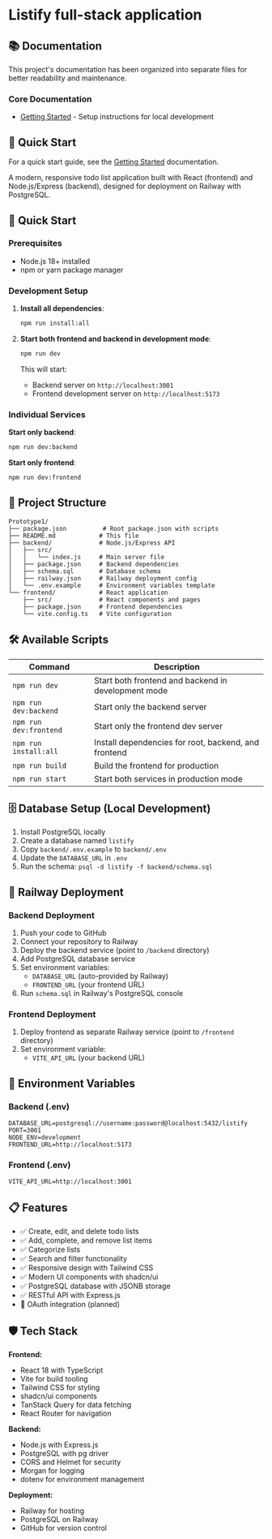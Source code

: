 # Listify full-stack application

## 📚 Documentation

This project's documentation has been organized into separate files for better readability and maintenance.

### Core Documentation

- [Getting Started](./!docs/getting-started.md) - Setup instructions for local development

## 🚀 Quick Start

For a quick start guide, see the [Getting Started](./!docs/getting-started.md) documentation.

A modern, responsive todo list application built with React (frontend) and Node.js/Express (backend), designed for deployment on Railway with PostgreSQL.

## 🚀 Quick Start

### Prerequisites
- Node.js 18+ installed
- npm or yarn package manager

### Development Setup

1. **Install all dependencies**:
   ```bash
   npm run install:all
   ```

2. **Start both frontend and backend in development mode**:
   ```bash
   npm run dev
   ```
   This will start:
   - Backend server on `http://localhost:3001`
   - Frontend development server on `http://localhost:5173`

### Individual Services

**Start only backend**:
```bash
npm run dev:backend
```

**Start only frontend**:
```bash
npm run dev:frontend
```

## 📁 Project Structure

```
Prototype1/
├── package.json          # Root package.json with scripts
├── README.md            # This file
├── backend/             # Node.js/Express API
│   ├── src/
│   │   └── index.js     # Main server file
│   ├── package.json     # Backend dependencies
│   ├── schema.sql       # Database schema
│   ├── railway.json     # Railway deployment config
│   └── .env.example     # Environment variables template
└── frontend/            # React application
    ├── src/             # React components and pages
    ├── package.json     # Frontend dependencies
    └── vite.config.ts   # Vite configuration
```

## 🛠 Available Scripts

| Command | Description |
|---------|-------------|
| `npm run dev` | Start both frontend and backend in development mode |
| `npm run dev:backend` | Start only the backend server |
| `npm run dev:frontend` | Start only the frontend dev server |
| `npm run install:all` | Install dependencies for root, backend, and frontend |
| `npm run build` | Build the frontend for production |
| `npm run start` | Start both services in production mode |

## 🗄️ Database Setup (Local Development)

1. Install PostgreSQL locally
2. Create a database named `listify`
3. Copy `backend/.env.example` to `backend/.env`
4. Update the `DATABASE_URL` in `.env`
5. Run the schema: `psql -d listify -f backend/schema.sql`

## 🚀 Railway Deployment

### Backend Deployment
1. Push your code to GitHub
2. Connect your repository to Railway
3. Deploy the backend service (point to `/backend` directory)
4. Add PostgreSQL database service
5. Set environment variables:
   - `DATABASE_URL` (auto-provided by Railway)
   - `FRONTEND_URL` (your frontend URL)
6. Run `schema.sql` in Railway's PostgreSQL console

### Frontend Deployment
1. Deploy frontend as separate Railway service (point to `/frontend` directory)
2. Set environment variable:
   - `VITE_API_URL` (your backend URL)

## 🔧 Environment Variables

### Backend (.env)
```env
DATABASE_URL=postgresql://username:password@localhost:5432/listify
PORT=3001
NODE_ENV=development
FRONTEND_URL=http://localhost:5173
```

### Frontend (.env)
```env
VITE_API_URL=http://localhost:3001
```

## 📋 Features

- ✅ Create, edit, and delete todo lists
- ✅ Add, complete, and remove list items
- ✅ Categorize lists
- ✅ Search and filter functionality
- ✅ Responsive design with Tailwind CSS
- ✅ Modern UI components with shadcn/ui
- ✅ PostgreSQL database with JSONB storage
- ✅ RESTful API with Express.js
- 🔄 OAuth integration (planned)

## 🛡️ Tech Stack

**Frontend:**
- React 18 with TypeScript
- Vite for build tooling
- Tailwind CSS for styling
- shadcn/ui components
- TanStack Query for data fetching
- React Router for navigation

**Backend:**
- Node.js with Express.js
- PostgreSQL with pg driver
- CORS and Helmet for security
- Morgan for logging
- dotenv for environment management

**Deployment:**
- Railway for hosting
- PostgreSQL on Railway
- GitHub for version control